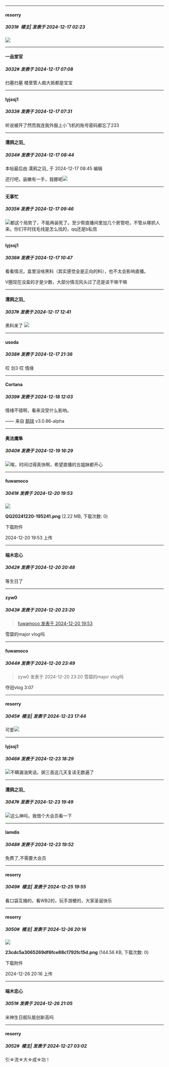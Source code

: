 ﻿
*****

####  resorry  
##### 3031#         楼主| 发表于 2024-12-17 02:23

<img src="https://static.saraba1st.com/image/smiley/face2017/014.png" referrerpolicy="no-referrer">


*****

####  一品堂官  
##### 3032#       发表于 2024-12-17 07:08

扫墓扫墓 楼里管人痴大抵都是宝宝


*****

####  lyjssj1  
##### 3033#       发表于 2024-12-17 07:31

听说被开了然而我连我外服上小飞机的账号密码都忘了233


*****

####  濡鸦之羽_  
##### 3034#       发表于 2024-12-17 08:44

 本帖最后由 濡鸦之羽_ 于 2024-12-17 08:45 编辑 

还行吧，装嫩有一手，我娜呢<img src="https://static.saraba1st.com/image/smiley/face2017/045.png" referrerpolicy="no-referrer">


*****

####  无事忙  
##### 3035#       发表于 2024-12-17 09:46

<img src="https://static.saraba1st.com/image/smiley/face2017/135.png" referrerpolicy="no-referrer">都这个局势了，不能再装死了。至少帮直播间里加几个房管吧，不管从哪抓人来。你们平时找毛线是怎么找的，qq还是b私信


*****

####  lyjssj1  
##### 3036#       发表于 2024-12-17 10:47

看看情况，盒里没啥黑料（其实感觉全是正向的料），也不太会影响直播。

V圈现在没盒的才是少数，大部分情况风头过了还是该干嘛干嘛


*****

####  濡鸦之羽_  
##### 3037#       发表于 2024-12-17 12:41

黑料来了
<img src="https://p.sda1.dev/20/38049b79a415e39949dd7ebfc5e5fa4c/image.jpg" referrerpolicy="no-referrer">


*****

####  usoda  
##### 3038#       发表于 2024-12-17 21:36

哎 剑3 哎 情缘


*****

####  Cortana  
##### 3039#       发表于 2024-12-18 12:03

情绪不错啊，看来没受什么影响。

—— 来自 [鹅球](https://www.pgyer.com/xfPejhuq) v3.0.86-alpha


*****

####  奥法鹰隼  
##### 3040#       发表于 2024-12-19 16:29

<img src="https://static.saraba1st.com/image/smiley/face2017/105.png" referrerpolicy="no-referrer">唉，时间过得真快啊，希望直播的五姐妹都开心


*****

####  fuwamoco  
##### 3041#       发表于 2024-12-20 19:53

<img src="https://img.saraba1st.com/forum/202412/20/195302woorcwr81nnhj0kz.png" referrerpolicy="no-referrer">

<strong>QQ20241220-195241.png</strong> (2.22 MB, 下载次数: 0)

下载附件

2024-12-20 19:53 上传


*****

####  端木恋心  
##### 3042#       发表于 2024-12-20 20:48

等生日了


*****

####  zyw0  
##### 3043#       发表于 2024-12-20 23:20

<blockquote><a href="httphttps://bbs.saraba1st.com/2b/forum.php?mod=redirect&amp;goto=findpost&amp;pid=66974510&amp;ptid=2121115" target="_blank">fuwamoco 发表于 2024-12-20 19:53</a></blockquote>
雪碧的major vlog吗


*****

####  fuwamoco  
##### 3044#       发表于 2024-12-20 23:49

<blockquote>zyw0 发表于 2024-12-20 23:20
雪碧的major vlog吗</blockquote>
夺冠vlog 3:07


*****

####  resorry  
##### 3045#         楼主| 发表于 2024-12-23 17:44

可爱<img src="https://static.saraba1st.com/image/smiley/face2017/056.gif" referrerpolicy="no-referrer">


*****

####  lyjssj1  
##### 3046#       发表于 2024-12-23 18:29

<img src="https://static.saraba1st.com/image/smiley/face2017/067.png" referrerpolicy="no-referrer">不瞒漏油笑话，粥三首这几天复读无数遍了


*****

####  濡鸦之羽_  
##### 3047#       发表于 2024-12-23 19:49

<img src="https://static.saraba1st.com/image/smiley/face2017/066.png" referrerpolicy="no-referrer">这么神吗，我借个大会员看一下


*****

####  lamdis  
##### 3048#       发表于 2024-12-23 19:52

免费了,不需要大会员


*****

####  resorry  
##### 3049#         楼主| 发表于 2024-12-25 19:55

看口袋互捅的，看WB2的，玩手游梗的，大家圣诞快乐


*****

####  resorry  
##### 3050#         楼主| 发表于 2024-12-26 20:16

<img src="https://img.saraba1st.com/forum/202412/26/201639uuj92ymgjd2uucdn.png" referrerpolicy="no-referrer">

<strong>23cdc5a3065269df6fce88c1792fc15d.png</strong> (144.56 KB, 下载次数: 0)

下载附件

2024-12-26 20:16 上传


*****

####  端木恋心  
##### 3051#       发表于 2024-12-26 21:05

米神生日舰队能创新高吗


*****

####  resorry  
##### 3052#         楼主| 发表于 2024-12-27 03:02

引☆流☆大☆成☆功！

